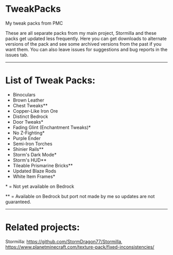 # TweakPacks
My tweak packs from PMC

These are all separate packs from my main project, Stormilla and these packs get updated less frequently. Here you can get downloads to alternate versions of the pack and see some archived versions from the past if you want them. You can also leave issues for suggestions and bug reports in the issues tab.

-----
# List of Tweak Packs:
- Binoculars
- Brown Leather
- Chest Tweaks**
- Copper-Like Iron Ore
- Distinct Bedrock
- Door Tweaks*
- Fading Glint (Enchantment Tweaks)*
- No Z-Fighting*
- Purple Ender
- Semi-Iron Torches
- Shinier Rails**
- Storm's Dark Mode*
- Storm's HUD**
- Tileable Prismarine Bricks**
- Updated Blaze Rods
- White Item Frames*

\* = Not yet available on Bedrock

\** = Available on Bedrock but port not made by me so updates are not guaranteed.

-----
# Related projects: 

Stormilla: https://github.com/StormDragon77/Stormilla, https://www.planetminecraft.com/texture-pack/fixed-inconsistencies/
